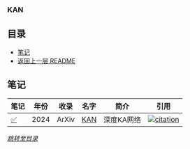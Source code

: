 
### KAN

## 目录
- [笔记](#笔记)
- [返回上一层 README](../README.md)


## 笔记

| 笔记 | 年份 | 收录 | 名字                                                         | 简介                 | 引用 |
| ------ | ---- | ---- | ------------------------------------------------------------ | -------------------- | ------------------------------------------------------------ |
| [✅](./ppt/KAN.pptx)  |  2024 | ArXiv | [KAN](https://arxiv.org/pdf/2404.19756) | 深度KA网络                  |[![citation](https://img.shields.io/badge/dynamic/json?label=citation&query=citationCount&url=https%3A%2F%2Fapi.semanticscholar.org%2Fgraph%2Fv1%2Fpaper%2F14fdab35cc6288083a38a92392af3f1da0b95a90%3Ffields%3DcitationCount)](https://www.semanticscholar.org/paper/KAN%3A-Kolmogorov-Arnold-Networks-Liu-Wang/14fdab35cc6288083a38a92392af3f1da0b95a90)  |


*[跳转至目录](#目录)*